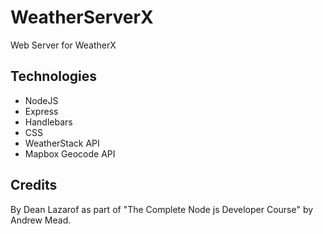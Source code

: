 # WeatherServerX

Web Server for WeatherX

## Technologies

- NodeJS
- Express
- Handlebars
- CSS
- WeatherStack API
- Mapbox Geocode API

## Credits

By Dean Lazarof as part of "The Complete Node js Developer Course" by Andrew Mead.
